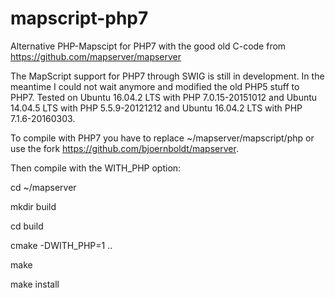 # mapscript-php7
Alternative PHP-Mapscipt for PHP7 with the good old C-code from https://github.com/mapserver/mapserver

The MapScript support for PHP7 through SWIG is still in development. In the meantime I could not wait anymore and modified the old PHP5 stuff to PHP7. Tested on Ubuntu 16.04.2 LTS with PHP 7.0.15-20151012 and Ubuntu 14.04.5 LTS with PHP 5.5.9-20121212 and Ubuntu 16.04.2 LTS with PHP 7.1.6-20160303.

To compile with PHP7 you have to replace ~/mapserver/mapscript/php or use the fork https://github.com/bjoernboldt/mapserver.

Then compile with the WITH_PHP option:

cd ~/mapserver

mkdir build

cd build

cmake -DWITH_PHP=1 ..

make

make install

